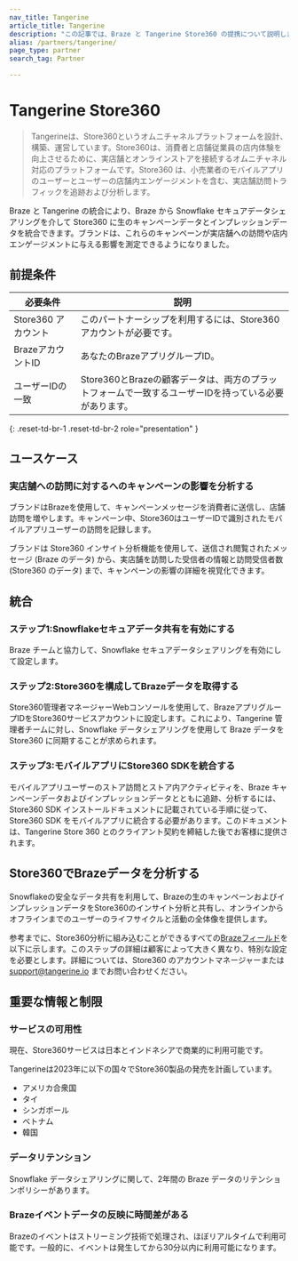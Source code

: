 ```yaml
---
nav_title: Tangerine
article_title: Tangerine
description: "この記事では、Braze と Tangerine Store360 の提携について説明します。Tangerine Store360 は、物理店舗とオンライン店舗を接続し、消費者と店舗従業員に優れた店内体験を提供するオムニチャネルプラットフォームです。この統合により、Snowflake セキュアデータシェアリングを介して Store360 で Braze で生のキャンペーンデータとインプレッションデータが利用可能になります。ブランドは、ストアエンゲージメントとストアトラフィックにおける各自のキャンペーンの影響を測定できます。"
alias: /partners/tangerine/
page_type: partner
search_tag: Partner

---
```


# Tangerine Store360

> Tangerineは、Store360というオムニチャネルプラットフォームを設計、構築、運営しています。Store360は、消費者と店舗従業員の店内体験を向上させるために、実店舗とオンラインストアを接続するオムニチャネル対応のプラットフォームです。Store360 は、小売業者のモバイルアプリのユーザーとユーザーの店舗内エンゲージメントを含む、実店舗訪問トラフィックを追跡および分析します。

Braze と Tangerine の統合により、Braze から Snowflake セキュアデータシェアリングを介して Store360 に生のキャンペーンデータとインプレッションデータを統合できます。ブランドは、これらのキャンペーンが実店舗への訪問や店内エンゲージメントに与える影響を測定できるようになりました。

## 前提条件

| 必要条件 | 説明 |
| ----------- | ----------- |
| Store360 アカウント | このパートナーシップを利用するには、Store360アカウントが必要です。 |
| BrazeアカウントID | あなたのBrazeアプリグループID。 |
| ユーザーIDの一致 | Store360とBrazeの顧客データは、両方のプラットフォームで一致するユーザーIDを持っている必要があります。 |
{: .reset-td-br-1 .reset-td-br-2 role="presentation" }

## ユースケース

### 実店舗への訪問に対するへのキャンペーンの影響を分析する

ブランドはBrazeを使用して、キャンペーンメッセージを消費者に送信し、店舗訪問を増やします。キャンペーン中、Store360はユーザーIDで識別されたモバイルアプリユーザーの訪問を記録します。

ブランドは Store360 インサイト分析機能を使用して、送信され閲覧されたメッセージ (Braze のデータ) から、実店舗を訪問した受信者の情報と訪問受信者数 (Store360 のデータ) まで、キャンペーンの影響の詳細を視覚化できます。

## 統合

### ステップ1:Snowflakeセキュアデータ共有を有効にする

Braze チームと協力して、Snowflake セキュアデータシェアリングを有効にして設定します。

### ステップ2:Store360を構成してBrazeデータを取得する

Store360管理者マネージャーWebコンソールを使用して、BrazeアプリグループIDをStore360サービスアカウントに設定します。これにより、Tangerine 管理者チームに対し、Snowflake データシェアリングを使用して Braze データを Store360 に同期することが求められます。

### ステップ3:モバイルアプリにStore360 SDKを統合する

モバイルアプリユーザーのストア訪問とストア内アクティビティを、Braze キャンペーンデータおよびインプレッションデータとともに追跡、分析するには、Store360 SDK インストールドキュメントに記載されている手順に従って、Store360 SDK をモバイルアプリに統合する必要があります。このドキュメントは、Tangerine Store 360 とのクライアント契約を締結した後でお客様に提供されます。

## Store360でBrazeデータを分析する

Snowflakeの安全なデータ共有を利用して、Brazeの生のキャンペーンおよびインプレッションデータをStore360のインサイト分析と共有し、オンラインからオフラインまでのユーザーのライフサイクルと活動の全体像を提供します。

参考までに、Store360分析に組み込むことができるすべての[Brazeフィールド]({{site.baseurl}}/assets/download_file/data-sharing-raw-table-schemas.txt?ffbc5f5ca7092bc9ae26268aa0e711df)を以下に示します。このステップの詳細は顧客によって大きく異なり、特別な設定を必要とします。詳細については、Store360 のアカウントマネージャーまたは support@tangerine.io までお問い合わせください。

## 重要な情報と制限

### サービスの可用性

現在、Store360サービスは日本とインドネシアで商業的に利用可能です。

Tangerineは2023年に以下の国々でStore360製品の発売を計画しています。
- アメリカ合衆国
- タイ
- シンガポール
- ベトナム
- 韓国

### データリテンション

Snowflake データシェアリングに関して、2年間の Braze データのリテンションポリシーがあります。

### Brazeイベントデータの反映に時間差がある

Brazeのイベントはストリーミング技術で処理され、ほぼリアルタイムで利用可能です。一般的に、イベントは発生してから30分以内に利用可能になります。
